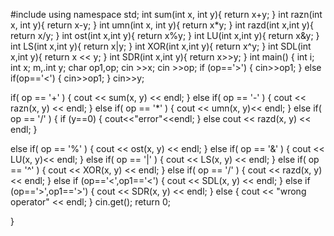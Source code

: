 #include <iostream>
using namespace std;
int sum(int x, int y){
    return x+y;
}
int razn(int x, int y){
    return x-y;
}
int umn(int x, int y){
    return x*y;
}
int razd(int x,int y){
    return x/y;
}
int ost(int x,int y){
    return x%y;
}
int LU(int x,int y){
    return x&y;
}
int LS(int x,int y){
    return x|y;
}
int XOR(int x,int y){
    return x^y;
}
int SDL(int x,int y){
    return x << y;
}
int SDR(int x,int y){
    return x>>y;
}
int main()
{ 
int i;
int x;
m,.int y;
char op1,op;
cin >>x;
cin >>op;
if (op=='>') 
{
cin>>op1;
}
else if(op=='<') 
{
cin>>op1;
}
cin>>y;


if( op == '+' ) {
cout << sum(x, y) << endl;
}
else if( op == '-' ) 
{
cout << razn(x, y) << endl;
}
else if( op == '*' ) 
{
cout << umn(x, y)<< endl;
}
else if( op == '/' ) 
{
if (y==0) 
{
cout<<"error"<<endl;
}
else
cout << razd(x, y) << endl;
}

else if( op == '%' ) 
{
cout << ost(x, y) << endl;
}
else if( op == '&' ) 
{
cout << LU(x, y)<< endl;
}
else if( op == '|' ) 
{
cout << LS(x, y) << endl;
}
else if( op == '^' ) 
{
cout << XOR(x, y) << endl;
}
else if( op == '/' ) 
{
cout << razd(x, y) << endl;
}
else if (op=='<',op1=='<') 
{
cout << SDL(x, y) << endl;
}
else if (op=='>',op1=='>') 
{
cout << SDR(x, y) << endl;
}
else 
{
cout << "wrong operator" << endl;
}
cin.get();
return 0;

}
